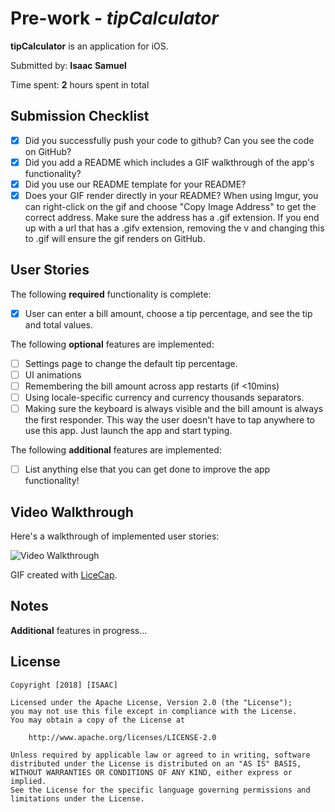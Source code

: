 # Pre-work - *tipCalculator*

**tipCalculator** is an application for iOS.

Submitted by: **Isaac Samuel**

Time spent: **2** hours spent in total

## Submission Checklist
* [X] Did you successfully push your code to github? Can you see the code on GitHub?
* [X] Did you add a README which includes a GIF walkthrough of the app's functionality?
* [X] Did you use our README template for your README?
* [X] Does your GIF render directly in your README? When using Imgur, you can right-click on the gif and choose "Copy Image Address" to get the correct address. Make sure the address has a .gif extension. If you end up with a url that has a .gifv extension, removing the v and changing this to .gif will ensure the gif renders on GitHub.

## User Stories

The following **required** functionality is complete:

* [X] User can enter a bill amount, choose a tip percentage, and see the tip and total values.

The following **optional** features are implemented:
* [ ] Settings page to change the default tip percentage.
* [ ] UI animations
* [ ] Remembering the bill amount across app restarts (if <10mins)
* [ ] Using locale-specific currency and currency thousands separators.
* [ ] Making sure the keyboard is always visible and the bill amount is always the first responder. This way the user doesn't have to tap anywhere to use this app. Just launch the app and start typing.

The following **additional** features are implemented:

- [ ] List anything else that you can get done to improve the app functionality!

## Video Walkthrough 

Here's a walkthrough of implemented user stories:

<img src='https://i.imgur.com/pKsfjua.gif' title='Video Walkthrough' width='' alt='Video Walkthrough' />

GIF created with [LiceCap](http://www.cockos.com/licecap/).

## Notes

**Additional** features in progress...

## License

    Copyright [2018] [ISAAC]

    Licensed under the Apache License, Version 2.0 (the "License");
    you may not use this file except in compliance with the License.
    You may obtain a copy of the License at

        http://www.apache.org/licenses/LICENSE-2.0

    Unless required by applicable law or agreed to in writing, software
    distributed under the License is distributed on an "AS IS" BASIS,
    WITHOUT WARRANTIES OR CONDITIONS OF ANY KIND, either express or implied.
    See the License for the specific language governing permissions and
    limitations under the License.
